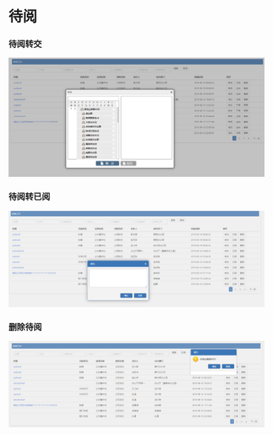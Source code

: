 # 待阅

### 待阅转交

![](../.gitbook/assets/image%20%2858%29.png)

### 待阅转已阅

![](../.gitbook/assets/image%20%2860%29.png)

### 删除待阅

![](../.gitbook/assets/image%20%2818%29.png)

